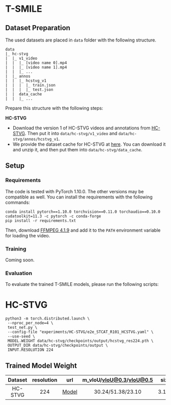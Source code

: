# T-SMILE
## Dataset Preparation
The used datasets are placed in `data` folder with the following structure.
```
data
|_ hc-stvg
|  |_ v1_video
|  |  |_ [video name 0].mp4
|  |  |_ [video name 1].mp4
|  |  |_ ...
|  |_ annos
|  |  |_ hcstvg_v1
|  |  |  |_ train.json
|  |  |  |_ test.json
|  |  data_cache
|  |  |_ ...
```

Prepare this structure with the following steps:

**HC-STVG**
* Download the version 1 of HC-STVG videos and annotations from [HC-STVG](https://github.com/tzhhhh123/HC-STVG). Then put it into `data/hc-stvg/v1_video` and `data/hc-stvg/annos/hcstvg_v1`.
* We provide the dataset cache for HC-STVG at [here](https://github.com/qumengxue/T-SMILE/releases/download/data_cache/hcstvg_data_cache.zip). You can download it and unzip it, and then put them into `data/hc-stvg/data_cache`. 

## Setup

### Requirements

The code is tested with PyTorch 1.10.0. The other versions may be compatible as well. You can install the requirements with the following commands:

```shell
conda install pytorch==1.10.0 torchvision==0.11.0 torchaudio==0.10.0 cudatoolkit=11.3 -c pytorch -c conda-forge
pip install -r requirements.txt
```
Then, download [FFMPEG 4.1.9](https://ffmpeg.org/download.html) and add it to the `PATH` environment variable for loading the video.

### Training
Coming soon.

### Evaluation
To evaluate the trained T-SMILE models, please run the following scripts:

# HC-STVG
```
python3 -m torch.distributed.launch \
 --nproc_per_node=4 \
 test_net.py \
 --config-file "experiments/HC-STVG/e2e_STCAT_R101_HCSTVG.yaml" \
 --use-seed \
 MODEL.WEIGHT data/hc-stvg/checkpoints/output/hcstvg_res224.pth \
 OUTPUT_DIR data/hc-stvg/checkpoints/output \
 INPUT.RESOLUTION 224
```

## Trained Model Weight

| Dataset | resolution | url | m_vIoU/vIoU@0.3/vIoU@0.5 | size |
|:----:|:-----:|:-----:|:-----:|:-----:|
| HC-STVG | 224 | [Model](https://cowtransfer.com/s/3788e859439640)  | 30.24/51.38/23.10 |3.1GB |


